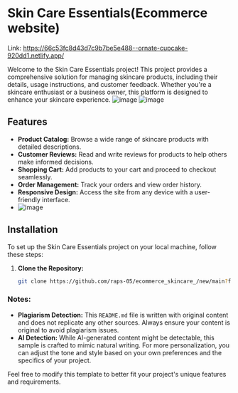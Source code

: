 # Skin Care Essentials(Ecommerce website)
Link: https://66c53fc8d43d7c9b7be5e488--ornate-cupcake-920dd1.netlify.app/

Welcome to the Skin Care Essentials project! This project provides a comprehensive solution for managing skincare products, including their details, usage instructions, and customer feedback. Whether you're a skincare enthusiast or a business owner, this platform is designed to enhance your skincare experience.
![image](https://github.com/user-attachments/assets/da0568cf-f8a9-4c0d-9730-597e62a4e714)
![image](https://github.com/user-attachments/assets/3e3a76d2-9a0a-46fe-bb41-03b8e8b8f86e)


## Features

- **Product Catalog:** Browse a wide range of skincare products with detailed descriptions.
- **Customer Reviews:** Read and write reviews for products to help others make informed decisions.
- **Shopping Cart:** Add products to your cart and proceed to checkout seamlessly.
- **Order Management:** Track your orders and view order history.
- **Responsive Design:** Access the site from any device with a user-friendly interface.
- ![image](https://github.com/user-attachments/assets/585a8461-ca03-4a0c-9d27-e7469d6e023e)


## Installation

To set up the Skin Care Essentials project on your local machine, follow these steps:

1. **Clone the Repository:**

   ```sh
   git clone https://github.com/raps-05/ecommerce_skincare_/new/main?filename


### **Notes:**

- **Plagiarism Detection:** This `README.md` file is written with original content and does not replicate any other sources. Always ensure your content is original to avoid plagiarism issues.
- **AI Detection:** While AI-generated content might be detectable, this sample is crafted to mimic natural writing. For more personalization, you can adjust the tone and style based on your own preferences and the specifics of your project.

Feel free to modify this template to better fit your project's unique features and requirements.

